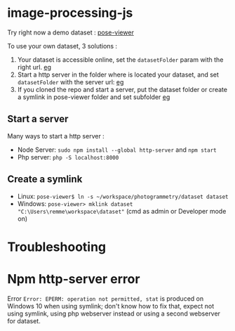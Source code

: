 # image-processing-js

Try right now a demo dataset : [pose-viewer](https://raw.githack.com/remmel/image-processing-js/master/pose-viewer/index.html)
 

To use your own dataset, 3 solutions :
1. Your dataset is accessible online, set the `datasetFolder` param with the right url. [eg](https://raw.githack.com/remmel/image-processing-js/master/pose-viewer/index.html?datasetType=ARENGINERECORDER&datasetFolder=https://mywebsite.me/dataset/scan123)
1. Start a http server in the folder where is located your dataset, and set `datasetFolder` with the server url: [eg](https://raw.githack.com/remmel/image-processing-js/master/pose-viewer/index.html?datasetType=ARENGINERECORDER&datasetFolder=http://localhost:8081)
2. If you cloned the repo and start a server, put the dataset folder or create a symlink in pose-viewer folder and set subfolder [eg](http://localhost:8081/pose-viewer/?datasetType=ARENGINERECORDER&datasetFolder=dataset/2020-11-26_121940)


## Start a server

Many ways to start a http server :
- Node Server: `sudo npm install --global http-server` and `npm start`
- Php server: `php -S localhost:8000`

## Create a symlink
- Linux: `pose-viewer$ ln -s ~/workspace/photogrammetry/dataset dataset`
- Windows: `pose-viewer> mklink dataset "C:\Users\remme\workspace\dataset"` (cmd as admin or Developer mode on)


# Troubleshooting

# Npm http-server error
Error `Error: EPERM: operation not permitted, stat` is produced on Windows 10 when using symlink; don't know how to fix that, expect not using symlink, using php webserver instead or using a second webserver for dataset.